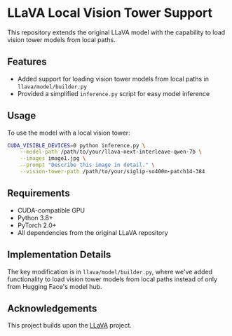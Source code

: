 # LLaVA Local Vision Tower Support

This repository extends the original LLaVA model with the capability to load vision tower models from local paths.

## Features

- Added support for loading vision tower models from local paths in `llava/model/builder.py`
- Provided a simplified `inference.py` script for easy model inference

## Usage

To use the model with a local vision tower:

```bash
CUDA_VISIBLE_DEVICES=0 python inference.py \
    --model-path /path/to/your/llava-next-interleave-qwen-7b \
    --images image1.jpg \
    --prompt "Describe this image in detail." \
    --vision-tower-path /path/to/your/siglip-so400m-patch14-384
```

## Requirements

- CUDA-compatible GPU
- Python 3.8+
- PyTorch 2.0+
- All dependencies from the original LLaVA repository

## Implementation Details

The key modification is in `llava/model/builder.py`, where we've added functionality to load vision tower models from local paths instead of only from Hugging Face's model hub.

## Acknowledgements

This project builds upon the [LLaVA](https://github.com/haotian-liu/LLaVA) project.
